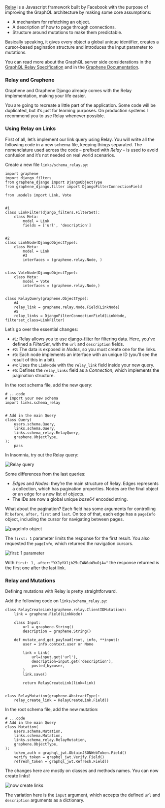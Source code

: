 [Relay](https://facebook.github.io/relay/) is a Javascript framework built by Facebook with the purpose of improving the GraphQL architecture by making some core assumptions:

- A mechanism for refetching an object.
- A description of how to page through connections.
- Structure around mutations to make them predictable.

Basically speaking, it gives every object a global unique identifier, creates a cursor-based pagination structure and introduces the input parameter to mutations.

You can read more about the GraphQL server side considerations in the [GraphQL Relay Specification](https://relay.dev/docs/guides/graphql-server-specification/) and in the [Graphene Documentation](http://docs.graphene-python.org/projects/django/en/latest/tutorial-relay/).

### Relay and Graphene

Graphene and Graphene Django already comes with the Relay implementation, making your life easier.

You are going to recreate a little part of the application. Some code will be duplicated, but it’s just for learning purposes. On production systems I recommend you to use Relay whenever possible.

### Using Relay on Links

First of all, let’s implement our link query using Relay. You will write all the following code in a new schema file, keeping things separated. The nomenclature used across the code – prefixed with _Relay_ – is used to avoid confusion and it’s not needed on real world scenarios.

Create a new file `links/schema_relay.py`:

    import graphene
    import django_filters
    from graphene_django import DjangoObjectType
    from graphene_django.filter import DjangoFilterConnectionField

    from .models import Link, Vote


    #1
    class LinkFilter(django_filters.FilterSet):
        class Meta:
            model = Link
            fields = ['url', 'description']


    #2
    class LinkNode(DjangoObjectType):
        class Meta:
            model = Link
            #3
            interfaces = (graphene.relay.Node, )


    class VoteNode(DjangoObjectType):
        class Meta:
            model = Vote
            interfaces = (graphene.relay.Node,)


    class RelayQuery(graphene.ObjectType):
        #4
        relay_link = graphene.relay.Node.Field(LinkNode)
        #5
        relay_links = DjangoFilterConnectionField(LinkNode, filterset_class=LinkFilter)

Let’s go over the essential changes:

- `#1`: Relay allows you to use [django-filter](https://github.com/carltongibson/django-filter/) for filtering data. Here, you’ve defined a _FilterSet_, with the `url` and `description` fields.
- `#2`: The data is exposed in _Nodes_, so you must create one for the links.
- `#3`: Each node implements an interface with an unique ID (you’ll see the result of this in a bit).
- `#4`: Uses the `LinkNode` with the `relay_link` field inside your new query.
- `#5`: Defines the `relay_links` field as a _Connection_, which implements the pagination structure.

In the root schema file, add the new query:

    # ...code
    # Import your new schema
    import links.schema_relay


    # Add in the main Query
    class Query(
        users.schema.Query,
        links.schema.Query,
        links.schema_relay.RelayQuery,
        graphene.ObjectType,
    ):
        pass

In Insomnia, try out the Relay query:

![Relay query](https://i.imgur.com/JEg6jWG.png)

Some differences from the last queries:

- _Edges_ and _Nodes_: they’re the main structure of Relay. Edges represents a collection, which has pagination properties. Nodes are the final object or an edge for a new list of objects.
- The IDs are now a global unique _base64_ encoded string.

What about the pagination? Each field has some arguments for controlling it: `before`, `after,` `first` and `last`. On top of that, each edge has a `pageInfo` object, including the cursor for navigating between pages.

![pageInfo object](https://i.imgur.com/WdIl6GK.png)

The `first: 1` parameter limits the response for the first result. You also requested the `pageInfo`, which returned the navigation cursors.

![first: 1 parameter](https://i.imgur.com/54DLMs8.png)

With `first: 1, after:"YXJyYXljb25uZWN0aW9uOjA="` the response returned is the first one after the last link.

### Relay and Mutations

Defining mutations with Relay is pretty straightforward.

Add the following code on `links/schema_relay.py`:

    class RelayCreateLink(graphene.relay.ClientIDMutation):
        link = graphene.Field(LinkNode)

        class Input:
            url = graphene.String()
            description = graphene.String()

        def mutate_and_get_payload(root, info, **input):
            user = info.context.user or None

            link = Link(
                url=input.get('url'),
                description=input.get('description'),
                posted_by=user,
            )
            link.save()

            return RelayCreateLink(link=link)


    class RelayMutation(graphene.AbstractType):
        relay_create_link = RelayCreateLink.Field()

In the root schema file, add the new mutation:

    # ...code
    # Add in the main Query
    class Mutation(
        users.schema.Mutation,
        links.schema.Mutation,
        links.schema_relay.RelayMutation,
        graphene.ObjectType,
    ):
        token_auth = graphql_jwt.ObtainJSONWebToken.Field()
        verify_token = graphql_jwt.Verify.Field()
        refresh_token = graphql_jwt.Refresh.Field()

The changes here are mostly on classes and methods names. You can now create links!

![now create links](https://i.imgur.com/hPNzfb0.png)

The variation here is the `input` argument, which accepts the defined `url` and `description` arguments as a dictionary.
